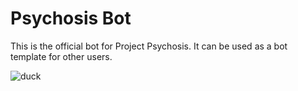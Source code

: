 # Psychosis Bot
This is the official bot for Project Psychosis. It can be used as a bot template for other users. 

<img alt="duck" src="https://random-d.uk/api/9.gif">
